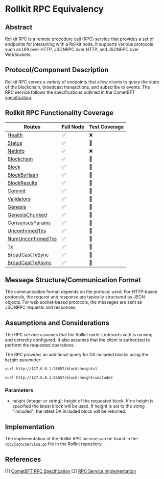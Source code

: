 # Rollkit RPC Equivalency

## Abstract

Rollkit RPC is a remote procedure call (RPC) service that provides a set of endpoints for interacting with a Rollkit node. It supports various protocols such as URI over HTTP, JSONRPC over HTTP, and JSONRPC over WebSockets.

## Protocol/Component Description

Rollkit RPC serves a variety of endpoints that allow clients to query the state of the blockchain, broadcast transactions, and subscribe to events. The RPC service follows the specifications outlined in the CometBFT [specification].

## Rollkit RPC Functionality Coverage

 Routes                                  | Full Node | Test Coverage |
 --------------------------------------- | --------- | ------------- |
 [Health][health]                        | ✅        | ❌           |
 [Status][status]                        | ✅        | 🚧           |
 [NetInfo][netinfo]                      | ✅        | ❌           |
 [Blockchain][blockchain]                | ✅        | 🚧           |
 [Block][block]                          | ✅        | 🚧           |
 [BlockByHash][blockbyhash]              | ✅        | 🚧           |
 [BlockResults][blockresults]            | ✅        | 🚧           |
 [Commit][commit]                        | ✅        | 🚧           |
 [Validators][validators]                | ✅        | 🚧           |
 [Genesis][genesis]                      | ✅        | 🚧           |
 [GenesisChunked][genesischunked]        | ✅        | 🚧           |
 [ConsensusParams][consensusparams]      | ✅        | 🚧           |
 [UnconfirmedTxs][unconfirmedtxs]        | ✅        | 🚧           |
 [NumUnconfirmedTxs][numunconfirmedtxs]  | ✅        | 🚧           |
 [Tx][tx]                                | ✅        | 🚧           |
 [BroadCastTxSync][broadcasttxsync]      | ✅        | 🚧           |
 [BroadCastTxAsync][broadcasttxasync]    | ✅        | 🚧           |

## Message Structure/Communication Format

The communication format depends on the protocol used. For HTTP-based protocols, the request and response are typically structured as JSON objects. For web socket-based protocols, the messages are sent as JSONRPC requests and responses.

## Assumptions and Considerations

The RPC service assumes that the Rollkit node it interacts with is running and correctly configured. It also assumes that the client is authorized to perform the requested operations.

The RPC provides an additional query for DA included blocks using the `height` parameter:

```sh
curl http://127.0.0.1:26657/block?height=1

curl http://127.0.0.1:26657/block?height=included
```

### Parameters

- height (integer or string): height of the requested block. If no height is specified the latest block will be used. If height is set to the string "included", the latest DA included block will be returned.

## Implementation

The implementation of the Rollkit RPC service can be found in the [`rpc/json/service.go`] file in the Rollkit repository.

## References

[1] [CometBFT RPC Specification][specification]
[2] [RPC Service Implementation][`rpc/json/service.go`]

[specification]: https://docs.cometbft.com/v0.38/spec/rpc/
[`rpc/json/service.go`]: https://github.com/rollkit/rollkit/blob/main/rpc/json/service.go
[health]: https://docs.cometbft.com/v0.38/spec/rpc/#health
[status]: https://docs.cometbft.com/v0.38/spec/rpc/#status
[netinfo]: https://docs.cometbft.com/v0.38/spec/rpc/#netinfo
[blockchain]: https://docs.cometbft.com/v0.38/spec/rpc/#blockchain
[block]: https://docs.cometbft.com/v0.38/spec/rpc/#block
[blockbyhash]: https://docs.cometbft.com/v0.38/spec/rpc/#blockbyhash
[blockresults]: https://docs.cometbft.com/v0.38/spec/rpc/#blockresults
[commit]: https://docs.cometbft.com/v0.38/spec/rpc/#commit
[validators]: https://docs.cometbft.com/v0.38/spec/rpc/#validators
[genesis]: https://docs.cometbft.com/v0.38/spec/rpc/#genesis
[genesischunked]: https://docs.cometbft.com/v0.38/spec/rpc/#genesischunked
[consensusparams]: https://docs.cometbft.com/v0.38/spec/rpc/#consensusparams
[unconfirmedtxs]: https://docs.cometbft.com/v0.38/spec/rpc/#unconfirmedtxs
[numunconfirmedtxs]: https://docs.cometbft.com/v0.38/spec/rpc/#numunconfirmedtxs
[tx]: https://docs.cometbft.com/v0.38/spec/rpc/#tx
[broadcasttxsync]: https://docs.cometbft.com/v0.38/spec/rpc/#broadcasttxsync
[broadcasttxasync]: https://docs.cometbft.com/v0.38/spec/rpc/#broadcasttxasync
